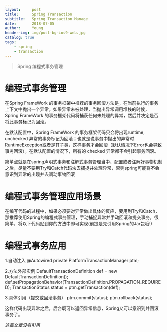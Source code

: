 ```yaml
---
layout:     post
title:      Spring Transaction
subtitle:   Spring Transaction Manage
date:       2018-07-05
author:     Young
header-img: img/post-bg-ios9-web.jpg
catalog: true
tags:
    - spring
    - transaction
---
```


>Spring 编程式事务管理

# 编程式事务管理
在Spring FrameWork 的事务框架中推荐的事务回滚方法是，在当前执行的事务上下文中抛出一个异常。如果异常未被处理，当抛出异常调用堆栈的时候，Spring FrameWork 的事务框架代码将捕获任何未处理的异常，然后并决定是否将此事务标记为回滚。

在默认配置中，Spring FrameWork 的事务框架代码只会将出现runtime, unchecked 异常的事务标记为回滚；也就是说事务中抛出的异常时RuntimeException或者是其子类，这样事务才会回滚（默认情况下Error也会导致事务回滚）。在默认配置的情况下，所有的 checked 异常都不会引起事务回滚。

简单点就是在spring声明式事务和注解式事务管理当中，配置或者注解好事物机制之后，尽量不要用Try和Catch代码块去捕捉并处理异常，否则spring可能将不会意识到异常的出现并去调动事物回滚

# 编程式事务管理应用场景
在编写代码的过程中，如果必须要对异常做出具体的反应，要用到Try和Catch，那推荐使用Spring的编程式事务管理，手动捕捉异常并手动回滚和提交事务，很简单，将以下代码贴到你的方法中即可实现(前提是先引用Spring的Jar包哦!)


# 编程式事务应用
1.自动注入
@Autowired
    private PlatformTransactionManager ptm;

2.方法外部实例
 DefaultTransactionDefinition def = new DefaultTransactionDefinition();
        def.setPropagationBehavior(TransactionDefinition.PROPAGATION_REQUIRED);
        TransactionStatus status = ptm.getTransaction(def);

3.具体引用（提交或回滚事务）
 ptm.commit(status);
 ptm.rollback(status);


 这样代码出现异常之后，后台既可以返回异常信息，Spring又可以意识到并回滚事务了。

*这篇文章没有引用*

